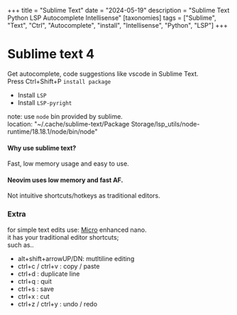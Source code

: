 +++
title = "Sublime Text"
date = "2024-05-19"
description = "Sublime Text Python LSP Autocomplete Intellisense"
[taxonomies]
tags = ["Sublime", "Text", "Ctrl", "Autocomplete", "install", "Intellisense", "Python", "LSP"]
+++

# Sublime text 4  
Get autocomplete, code suggestions like vscode in Sublime Text.  
Press Ctrl+Shift+P `install package`  

- Install `LSP`  
- Install `LSP-pyright`  

note: use `node` bin provided by sublime.  
location: "~/.cache/sublime-text/Package Storage/lsp_utils/node-runtime/18.18.1/node/bin/node"  

####  Why use sublime text?  
Fast, low memory usage and easy to use.  

#### Neovim uses low memory and fast AF.  
Not intuitive shortcuts/hotkeys as traditional editors.  

### Extra  
for simple text edits use: [Micro](https://micro-editor.github.io/) enhanced nano.  
it has your traditional editor shortcuts;  
such as..  
- alt+shift+arrowUP/DN: mutltiline editing  
- ctrl+c / ctrl+v : copy / paste  
- ctrl+d : duplicate line  
- ctrl+q : quit  
- ctrl+s : save  
- ctrl+x : cut  
- ctrl+z  / ctrl+y : undo / redo  
